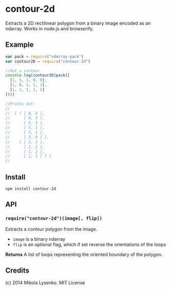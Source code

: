 contour-2d
==========
Extracts a 2D rectilinear polygon from a binary image encoded as an ndarray.  Works in node.js and browserify.

## Example

```javascript
var pack = require("ndarray-pack")
var contour2D = require("contour-2d")

//Get a contour
console.log(contour2D(pack([
  [1, 1, 1, 0, 0],
  [1, 0, 1, 1, 1],
  [1, 1, 1, 1, 1]
])))

//Prints out:
//  
//  [ [ [ 0, 0 ],
//      [ 0, 3 ],
//      [ 5, 3 ],
//      [ 5, 1 ],
//      [ 3, 1 ],
//      [ 3, 0 ] ],
//    [ [ 2, 1 ],
//      [ 2, 2 ],
//      [ 1, 2 ],
//      [ 1, 1 ] ] ]
//
```

## Install

```
npm install contour-2d
```

## API

### `require("contour-2d")(image[, flip])`
Extracts a contour polygon from the image.

* `image` is a binary ndarray
* `flip` is an optional flag, which if set reverse the orientations of the loops

**Returns** A list of loops representing the oriented boundary of the polygon.

## Credits
(c) 2014 Mikola Lysenko. MIT License